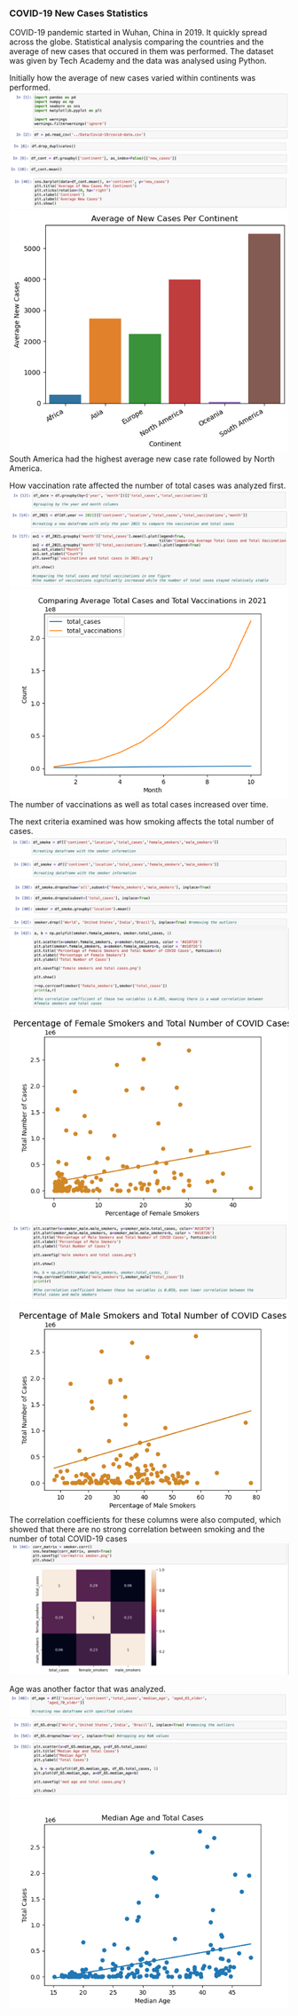 ### COVID-19 New Cases Statistics
COVID-19 pandemic started in Wuhan, China in 2019. It quickly spread across the globe. Statistical analysis comparing the countries and the average of new cases that occured in them was performed. The dataset was given by Tech Academy and the data was analysed using Python. 

Initially how the average of new cases varied within continents was performed. 
<img src="imgs/rc-243/1.png?raw=true"/>
<img src="imgs/rc-243/2.png?raw=true"/>
<img src="imgs/rc-243/3.png?raw=true"/>
<img src="imgs/rc-243/4.png?raw=true"/>
<img src="imgs/rc-243/continents.png?raw=true"/>
<br>
South America had the highest average new case rate followed by North America.

How vaccination rate affected the number of total cases was analyzed first. 
<img src="imgs/rc-245/2.png?raw=true"/>
<img src="imgs/rc-245/3.png?raw=true"/>
<img src="imgs/rc-245/4.png?raw=true"/>
<img src="imgs/rc-245/vaccinations and total cases in 2021.png?raw=true"/>
<br> The number of vaccinations as well as total cases increased over time. 

The next criteria examined was how smoking affects the total number of cases. 
<img src="imgs/rc-245/5.png?raw=true"/>
<img src="imgs/rc-245/6.png?raw=true"/>
<img src="imgs/rc-245/7.png?raw=true"/>
<img src="imgs/rc-245/8.png?raw=true"/>
<img src="imgs/rc-245/female smokers and total cases.png?raw=true"/>
<img src="imgs/rc-245/9.png?raw=true"/>
<img src="imgs/rc-245/male smokers and total cases.png?raw=true"/>
<br>
The correlation coefficients for these columns were also computed, which showed that there are no strong correlation between
smoking and the number of total COVID-19 cases
<img src="imgs/rc-245/10.png?raw=true"/>

Age was another factor that was analyzed. 
<img src="imgs/rc-245/11.png?raw=true"/>
<img src="imgs/rc-245/12.png?raw=true"/>
<img src="imgs/rc-245/med age and total cases.png?raw=true"/>